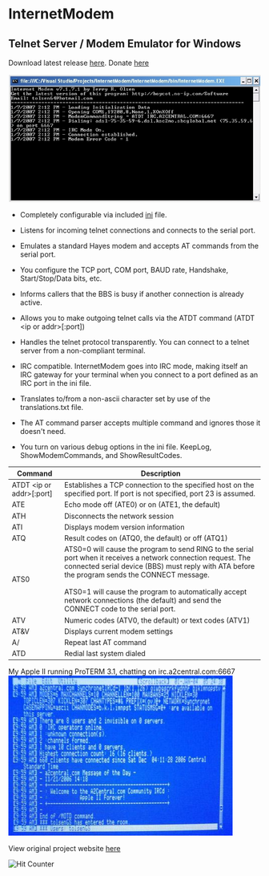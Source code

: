 # InternetModem
## Telnet Server / Modem Emulator for Windows

Download latest release [here](https://github.com/tolsen64/InternetModem/raw/master/LatestBuild.zip).
Donate [here](https://www.paypal.me/tolsen64)

![screenshot1](https://github.com/tolsen64/InternetModem/blob/master/Images/InetModemScreenShot.JPG?raw=true)

* Completely configurable via included [ini](https://github.com/tolsen64/InternetModem/blob/master/InternetModem/bin/InternetModem.ini) file.

* Listens for incoming telnet connections and connects to the serial port.

* Emulates a standard Hayes modem and accepts AT commands from the serial port.

* You configure the TCP port, COM port, BAUD rate, Handshake, Start/Stop/Data bits, etc.

* Informs callers that the BBS is busy if another connection is already active.

* Allows you to make outgoing telnet calls via the ATDT command (ATDT &lt;ip or addr&gt;[:port])

* Handles the telnet protocol transparently. You can connect to a telnet server from a non-compliant terminal.

* IRC compatible. InternetModem goes into IRC mode, making itself an IRC gateway for your terminal when you connect to a port defined as an IRC port in the ini file.

* Translates to/from a non-ascii character set by use of the translations.txt file.

* The AT command parser accepts multiple command and ignores those it doesn't need.

* You turn on various debug options in the ini file. KeepLog, ShowModemCommands, and ShowResultCodes.

|  Command  | Description |
|------------|-------------|
|ATDT &lt;ip or addr&gt;[:port]|Establishes a TCP connection to the specified host on the specified port. If port is not specified, port 23 is assumed.|
|ATE|Echo mode off (ATE0) or on (ATE1, the default)|
|ATH|Disconnects the network session|
|ATI|Displays modem version information|
|ATQ|Result codes on (ATQ0, the default) or off (ATQ1)|
|ATS0|ATS0=0 will cause the program to send RING to the serial port when it receives a network connection request. The connected serial device (BBS) must reply with ATA before the program sends the CONNECT message.<br><br>ATS0=1 will cause the program to automatically accept network connections (the default) and send the CONNECT code to the serial port.|
|ATV|Numeric codes (ATV0, the default) or text codes (ATV1)|
|AT&V|Displays current modem settings|
|A/|Repeat last AT command|
|ATD|Redial last system dialed|

My Apple II running ProTERM 3.1, chatting on irc.a2central.com:6667
![screenshot1](https://github.com/tolsen64/InternetModem/blob/master/Images/InetModemScreenA2C.JPG?raw=true)

View original project website [here](http://boycot.no-ip.com/InternetModem)

![Hit Counter](http://boycot.no-ip.com/HitCounter/default.aspx?id=GitHub/InternetModem "My Stupid Hit Counter!")

